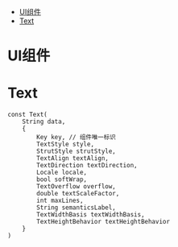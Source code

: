 <!-- TOC -->

- [UI组件](#ui组件)
- [Text](#text)

<!-- /TOC -->

# UI组件

# Text

```
const Text(
    String data,
    {
        Key key, // 组件唯一标识
        TextStyle style,
        StrutStyle strutStyle,
        TextAlign textAlign,
        TextDirection textDirection,
        Locale locale,
        bool softWrap,
        TextOverflow overflow,
        double textScaleFactor,
        int maxLines,
        String semanticsLabel,
        TextWidthBasis textWidthBasis,
        TextHeightBehavior textHeightBehavior
    }
)
```